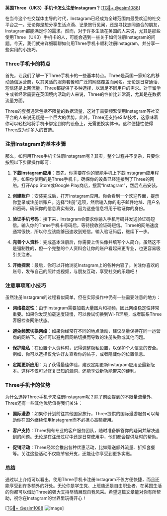 **英国Three（UK3）手机卡怎么注册Instagram？**[[TG💪+ @esim1088](https://t.me/s/esim1088)]

在当今这个社交媒体主导的时代，Instagram已经成为全球范围内最受欢迎的社交平台之一。无论你是想分享生活点滴、记录旅行见闻，还是寻找志同道合的朋友，Instagram都能满足你的需求。然而，对于许多生活在英国的人来说，尤其是那些使用Three（UK3）手机卡的人，可能会遇到一些关于如何注册Instagram的问题。今天，我们就来详细聊聊如何用Three手机卡顺利注册Instagram，并分享一些实用的小技巧。

### Three手机卡的特点

首先，让我们了解一下Three手机卡的一些基本特点。Three是英国一家知名的移动通信运营商，以其灵活的服务套餐和广泛的网络覆盖而闻名。无论是日常通话、短信还是上网流量，Three都提供了多种选择，以满足不同用户的需求。对于留学生或者经常需要在英国境内活动的人来说，Three的性价比非常高，尤其是在数据流量方面。

Three的套餐通常包括不限量的数据流量，这对于需要频繁使用Instagram等社交平台的人来说无疑是一个巨大的优势。此外，Three还支持eSIM技术，这意味着你可以轻松地将手机卡绑定到你的设备上，无需更换实体卡。这种便捷性使得Three成为许多人的首选。

### 注册Instagram的基本步骤

那么，如何用Three手机卡注册Instagram呢？其实，整个过程并不复杂，只要你按照以下步骤操作即可：

1. **下载Instagram应用**：首先，你需要在你的智能手机上下载Instagram应用程序。如果你使用的是Three手机卡，确保你的设备已经连接到了Three的网络。打开App Store或Google Play商店，搜索“Instagram”，然后点击安装。

2. **创建账户**：安装完成后，打开Instagram应用。你会看到一个欢迎界面，提示你登录或注册新账户。选择“注册”选项，然后输入你的电子邮件地址、用户名和密码。确保你的信息真实有效，因为这些信息将用于验证你的身份。

3. **验证手机号码**：接下来，Instagram会要求你输入手机号码并发送验证码短信。输入你的Three手机卡号码后，等待接收验证码短信。Three的网络速度通常很快，所以你应该能够迅速收到短信。输入验证码后，继续下一步。

4. **完善个人资料**：完成基本注册后，你需要上传头像并填写个人简介。虽然这不是强制性的，但一个完整的个人资料会让你的账户看起来更专业，也更容易吸引关注者。

5. **开始探索**：最后，你可以开始浏览Instagram上的各种内容了。关注你喜欢的账号，发布自己的照片或视频，与朋友互动，享受社交的乐趣吧！

### 注意事项和小技巧

虽然注册Instagram的过程看似简单，但在实际操作中仍有一些需要注意的地方：

- **网络稳定性**：由于Instagram需要加载大量图片和视频，因此网络稳定性非常重要。如果你发现加载速度较慢，可以尝试切换到Wi-Fi环境，或者联系Three客服检查网络状态。

- **避免频繁切换网络**：如果你经常在不同的地点活动，建议尽量保持在同一运营商的网络下。这样可以避免因网络切换而导致的注册失败或其他问题。

- **保护隐私**：在设置个人资料时，记得调整隐私设置，以保护个人信息的安全。例如，你可以选择仅允许好友查看你的帖子，或者隐藏你的位置信息。

- **定期更新应用**：为了获得最佳体验，建议定期更新Instagram应用至最新版本。这样不仅可以修复已知的漏洞，还能享受新功能带来的便利。

### Three手机卡的优势

为什么选择Three手机卡来注册Instagram呢？除了前面提到的不限量流量外，Three还有一些其他优势值得我们关注：

- **国际漫游**：如果你计划前往其他国家旅行，Three提供的国际漫游服务可以帮助你在国外继续使用Instagram而不必担心高额费用。

- **客户支持**：Three拥有专业的客户服务团队，随时准备解答你的疑问并解决遇到的问题。无论是在注册过程中还是日常使用中，他们都会提供及时的帮助。

- **促销活动**：Three经常会推出各种优惠活动，比如赠送额外流量、折扣套餐等。关注这些活动不仅能节省开支，还能让你享受到更多实惠。

### 总结

通过以上介绍可以看出，使用Three手机卡注册Instagram不仅方便快捷，而且还能享受到许多额外的好处。无论你是学生党、上班族还是自由职业者，在英国生活的你都可以借助Three的强大支持尽情展现自我风采。希望这篇文章能对你有所帮助，祝你在Instagram的世界里玩得开心！

[[TG💪+ @esim1088](https://t.me/s/esim1088) ![Image](https://i.postimg.cc/4NQfJmqS/Snipaste-2025-05-13-00-14-12.png)]